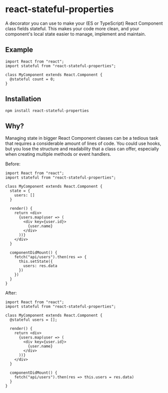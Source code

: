 # react-stateful-properties

A decorator you can use to make your (ES or TypeScript) React Component class fields stateful. This makes your code more clean, and your component's local state easier to manage, implement and maintain.

## Example

```
import React from "react";
import stateful from "react-stateful-properties";

class MyComponent extends React.Component {
  @stateful count = 0;
}
```

## Installation

```
npm install react-stateful-properties
```

## Why?

Managing state in bigger React Component classes can be a tedious task that requires a considerable amount of lines of code. You could use hooks, but you lose the structure and readability that a class can offer, especially when creating multiple methods or event handlers.

Before:

```
import React from "react";
import stateful from "react-stateful-properties";

class MyComponent extends React.Component {
  state = {
    users: []
  }

  render() {
    return <div>
      {users.map(user => (
        <div key={user.id}>
          {user.name}
        </div>
      ))}
    </div>
  }

  componentDidMount() {
    fetch("api/users").then(res => {
      this.setState({
        users: res.data
      })
    })
  }
}
```

After:

```
import React from "react";
import stateful from "react-stateful-properties";

class MyComponent extends React.Component {
  @stateful users = [];

  render() {
    return <div>
      {users.map(user => (
        <div key={user.id}>
          {user.name}
        </div>
      ))}
    </div>
  }

  componentDidMount() {
    fetch("api/users").then(res => this.users = res.data)
  }
}
```
